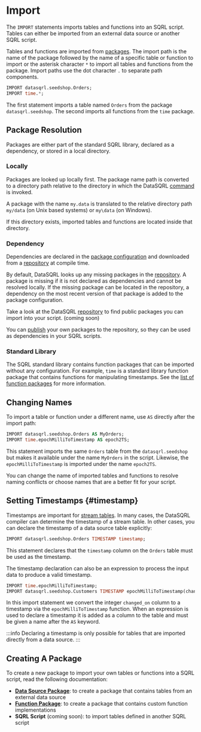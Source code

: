 
# Import

The `IMPORT` statements imports tables and functions into an SQRL script. Tables can either be imported from an external data source or another SQRL script.

Tables and functions are imported from [packages](../../concepts/package). The import path is the name of the package followed by the name of a specific table or function to import or the asterisk character `*` to import all tables and functions from the package. Import paths use the dot character `.` to separate path components.

```sql
IMPORT datasqrl.seedshop.Orders;
IMPORT time.*;
```

The first statement imports a table named `Orders` from the package `datasqrl.seedshop`. The second imports all functions from the `time` package.

## Package Resolution

Packages are either part of the standard SQRL library, declared as a dependency, or stored in a local directory.

### Locally

Packages are looked up locally first. The package name path is converted to a directory path relative to the directory in which the DataSQRL [command](../../operations/command) is invoked.

A package with the name `my.data` is translated to the relative directory path `my/data` (on Unix based systems) or `my\data` (on Windows).

If this directory exists, imported tables and functions are located inside that directory.

### Dependency

Dependencies are declared in the [package configuration](../../operations/package-config#dependency) and downloaded from a [repository](../../operations/repository) at compile time.

By default, DataSQRL looks up any missing packages in the [repository](https://dev.datasqrl.com). A package is missing if it is not declared as dependencies and cannot be resolved locally. If the missing package can be located in the repository, a dependency on the most recent version of that package is added to the package configuration.

Take a look at the DataSQRL [repository](https://dev.datasqrl.com) to find public packages you can import into your script. (coming soon)

You can [publish](../../operations/repository) your own packages to the repository, so they can be used as dependencies in your SQRL scripts.

### Standard Library

The SQRL standard library contains function packages that can be imported without any configuration. For example, `time` is a standard library function package that contains functions for manipulating timestamps. See the [list of function packages](/docs/category/functions) for more information.


## Changing Names

To import a table or function under a different name, use `AS` directly after the import path:

```sql
IMPORT datasqrl.seedshop.Orders AS MyOrders;
IMPORT time.epochMilliToTimestamp AS epoch2TS; 
```

This statement imports the same `Orders` table from the `datasqrl.seedshop` but makes it available under the name `MyOrders` in the script. Likewise, the `epochMilliToTimestamp` is imported under the name `epoch2TS`.

You can change the name of imported tables and functions to resolve naming conflicts or choose names that are a better fit for your script.

## Setting Timestamps {#timestamp}

Timestamps are important for [stream tables](../stream). In many cases, the DataSQRL compiler can determine the timestamp of a stream table. In other cases, you can declare the timestamp of a data source table explicitly:

```sql
IMPORT datasqrl.seedshop.Orders TIMESTAMP timestamp;
```

This statement declares that the `timestamp` column on the `Orders` table must be used as the timestamp.

The timestamp declaration can also be an expression to process the input data to produce a valid timestamp.

```sql
IMPORT time.epochMilliToTimestamp;
IMPORT datasqrl.seedshop.Customers TIMESTAMP epochMilliToTimestamp(changed_on) AS timestamp;
```

In this import statement we convert the integer `changed_on` column to a timestamp via the `epochMilliToTimestamp` function. When an expression is used to declare a timestamp it is added as a column to the table and must be given a name after the `AS` keyword.

:::info
Declaring a timestamp is only possible for tables that are imported directly from a data source.
:::

## Creating A Package

To create a new package to import your own tables or functions into a SQRL script, read the following documentation:

* [**Data Source Package**](../../sources/overview): to create a package that contains tables from an external data source
* [**Function Package**](../functions/custom-functions): to create a package that contains custom function implementations
* **SQRL Script** (coming soon): to import tables defined in another SQRL script
